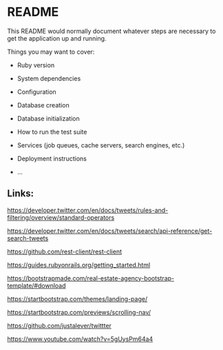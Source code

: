 # README

This README would normally document whatever steps are necessary to get the
application up and running.

Things you may want to cover:

* Ruby version

* System dependencies

* Configuration

* Database creation

* Database initialization

* How to run the test suite

* Services (job queues, cache servers, search engines, etc.)

* Deployment instructions

* ...

## Links:

https://developer.twitter.com/en/docs/tweets/rules-and-filtering/overview/standard-operators

https://developer.twitter.com/en/docs/tweets/search/api-reference/get-search-tweets

https://github.com/rest-client/rest-client

https://guides.rubyonrails.org/getting_started.html

https://bootstrapmade.com/real-estate-agency-bootstrap-template/#download

https://startbootstrap.com/themes/landing-page/

https://startbootstrap.com/previews/scrolling-nav/

https://github.com/justalever/twittter

https://www.youtube.com/watch?v=5gUysPm64a4




